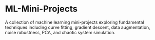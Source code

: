 # ML-Mini-Projects
A collection of machine learning mini-projects exploring fundamental techniques including curve fitting, gradient descent, data augmentation, noise robustness, PCA, and chaotic system simulation.
